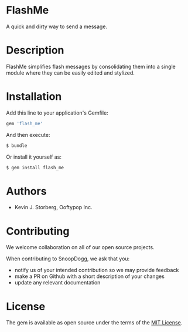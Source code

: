# FlashMe
  A quick and dirty way to send a message.



# Description
  FlashMe simplifies flash messages by consolidating them into a single module where they can be easily edited and stylized.



<!-- # Usage
  SnoopDogg is a nicer way to see Models

## Simply call 'snoop' on a Model
  - Call 'snoop' on any Model to view the Model's attributes printed out to the console
  - The Model's attributes will be sorted, color coded, and printed to the console one line at a time
  - The 'snoop' method can be called directly on the Model's class, this will print empty attributes to the console

## Feed 'snoop' arguments to view a Model's associations too
  - 'snoop' can take arguments in the form of keys matching a Model's associations
  - If the association is one-to-one, 'snoop' will find the associated record and print it below it's parent
  - If the association is one-to-many, 'snoop' will print every associated record matching that relationship
  - 'snoop' is powerful, it can print out multiple associations at once | e.g. User.first.snoop(:address, :comments) -->



# Installation
  Add this line to your application's Gemfile:

```ruby
gem 'flash_me'
```

And then execute:
```bash
$ bundle
```

Or install it yourself as:
```bash
$ gem install flash_me
```


# Authors
  - Kevin J. Storberg, Ooftypop Inc.



# Contributing
  We welcome collaboration on all of our open source projects.

  When contributing to SnoopDogg, we ask that you:
  - notify us of your intended contribution so we may provide feedback
  - make a PR on Github with a short description of your changes
  - update any relevant documentation



# License
  The gem is available as open source under the terms of the [MIT License](https://opensource.org/licenses/MIT).
